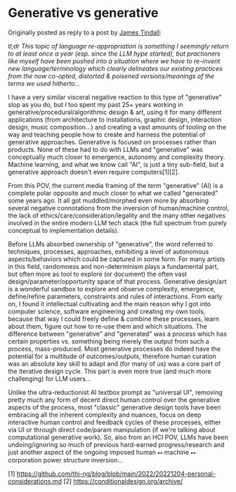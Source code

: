 # Generative vs generative

Originally posted as reply to a post by [James Tindall](https://mastodon.social/@atomless/115031985930014060):

_tl;dr This topic of language re-appropriation is something I seemingly return to at least once a year (esp. since the LLM hype started), but practioners like myself have been pushed into a situation where we have to re-invent new language/terminology which clearly delineates our existing practices from the now co-opted, distorted & poisened versions/meanings of the terms we used hitherto..._

I have a very similar visceral negative reaction to this type of "generative" slop as you do, but I too spent my past 25+ years working in generative/procedural/algorithmic design & art, using it for many different applications (from architecture to installations, graphic design, interaction design, music composition...) and creating a vast amounts of tooling on the way and teaching people how to create and harness the potential of generative approaches. Generative is focused on processes rather than products. None of these had to do with LLMs and "generative" was conceptually much closer to emergence, autonomy and complexity theory. Machine learning, and what we know call "AI", is just a tiny sub-field, but a generative approach doesn't even require computers[1][2].

From this POV, the current media framing of the term "generative" (AI) is a complete polar opposite and much closer to what we called "generated" some years ago. It all got muddled/morphed even more by absorbing several negative connotations from the inversion of human/machine control, the lack of ethics/care/consideration/legality and the many other negatives involved in the entire modern LLM tech stack (the full spectrum from purely conceptual to implementation details).

Before LLMs absorbed ownership of "generative", the word referred to techniques, processes, approaches, exhibiting a level of autonomous aspects/behaviors which could be captured in some form. For many artists in this field, randomness and non-determinism plays a fundamental part, but often more as tool to explore (or document) the often vast design/parameter/opportunity space of that process. Generative design/art is a wonderful sandbox to explore and observe complexity, emergence, define/refine parameters, constraints and rules of interactions. From early on, I found it intellectual cultivating and the main reason why I got into computer science, software engineering and creating my own tools, because that way I could freely define & combine these processes, learn about them, figure out how to re-use them and which situations. The difference between "generative" and "generated" was a process which has certain properties vs. something being merely the output from such a process, mass-produced. Most generative processes do indeed have the potential for a multitude of outcomes/outputs, therefore human curation was an absolute key skill to adapt and (for many of us) was a core part of the iterative design cycle. This part is even more true (and much more challenging) for LLM users...

Unlike the ultra-reductionist AI textbox prompt as "universal UI", removing pretty much any form of decent direct human control over the generative aspects of the process, most "classic" generative design tools have been embracing all the inherent complexity and nuances, focus on deep interactive human control and feedback cycles of these processes, either via UI or through direct code/param manipulation (if we're talking about computational generative work). So, also from an HCI POV, LLMs have been undoing/ignoring so much of previous hard-earned progress/research and just another aspect of the ongoing imposed human ⭤ machine ⭤ corporation power structure inversion...

[1] https://github.com/thi-ng/blog/blob/main/2022/20221204-personal-considerations.md
[2] https://conditionaldesign.org/archive/
